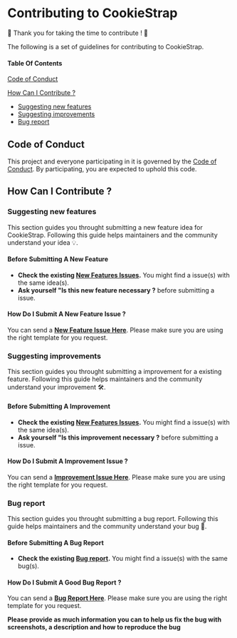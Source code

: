 # Contributing to CookieStrap
🍪 Thank you for taking the time to contribute ! 🍪

The following is a set of guidelines for contributing to CookieStrap.

#### Table Of Contents
[Code of Conduct](#code-of-conduct)

[How Can I Contribute ?](#how-can-i-contribute)
* [Suggesting new features](#suggesting-new-features)
* [Suggesting improvements](#suggesting-improvements)
* [Bug report](#bug-report)

## Code of Conduct

This project and everyone participating in it is governed by the [Code of Conduct](CODE_OF_CONDUCT.md). By participating, you are expected to uphold this code.

## How Can I Contribute ?

### Suggesting new features

This section guides you throught submitting a new feature idea for CookieStrap.
Following this guide helps maintainers and the community understand your idea 💡.

#### Before Submitting A New Feature
* **Check the existing [New Features Issues](https://github.com/Hugo-LML/tp-git-grp-6/labels/New).** You might find a issue(s) with the same idea(s).
* **Ask yourself "Is this new feature necessary ?** before submitting a issue.

#### How Do I Submit A New Feature Issue ? 
You can send a **[New Feature Issue Here](https://github.com/Hugo-LML/tp-git-grp-6/issues/new/choose)**. Please make sure you are using the right template for you request.

### Suggesting improvements

This section guides you throught submitting a improvement for a existing feature.
Following this guide helps maintainers and the community understand your improvement 🛠️.

#### Before Submitting A Improvement
* **Check the existing [New Features Issues](https://github.com/Hugo-LML/tp-git-grp-6/labels/Improve).** You might find a issue(s) with the same idea(s).
* **Ask yourself "Is this improvement necessary ?** before submitting a issue.

#### How Do I Submit A Improvement Issue ? 
You can send a **[Improvement Issue Here](https://github.com/Hugo-LML/tp-git-grp-6/issues/new/choose)**. Please make sure you are using the right template for you request.

### Bug report

This section guides you throught submitting a bug report.
Following this guide helps maintainers and the community understand your bug 🐛.

#### Before Submitting A Bug Report
* **Check the existing [Bug report](https://github.com/Hugo-LML/tp-git-grp-6/labels/Bug).** You might find a issue(s) with the same bug(s).

#### How Do I Submit A Good Bug Report ? 
You can send a **[Bug Report Here](https://github.com/Hugo-LML/tp-git-grp-6/issues/new/choose)**. Please make sure you are using the right template for you request.

**Please provide as much information you can to help us fix the bug with screenshots, a description and how to reproduce the bug**
